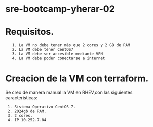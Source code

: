 # sre-bootcamp-yherar-02

# Requisitos.

       1. La VM no debe tener más que 2 cores y 2 GB de RAM
       2. La VM debe tener CentOS7
       3. La VM debe ser accesible mediante VPN
       4. La VM debe poder conectarse a internet


# Creacion de la VM con terraform.
  
  Se creo de manera manual la VM en RHEV,con las siguientes caracteristicas:
  

	 1. Sistema Operativo CentOS 7.
	 2. 2024gb de RAM.
	 3. 2 cores.
	 4. IP 10.252.7.84
	
	
	
